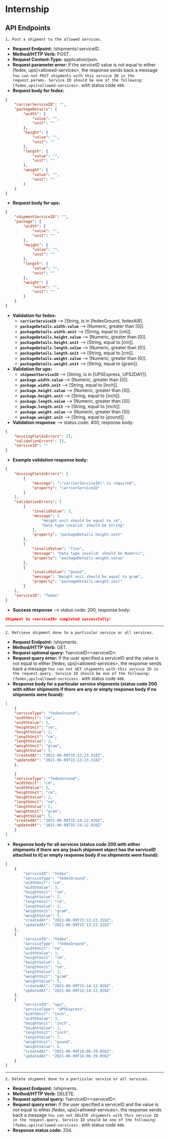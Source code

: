 # Internship
## API Endpoints
	1. Post a shipment to the allowed services.
- **Request Endpoint:** /shipments/:serviceID.
- **Method/HTTP Verb:** POST.
- **Request Content-Type:** application/json.
- **Request parameter error:** If the serviceID value is not equal to either [fedex, ups]\<allowed-services>, the response sends back a message `You can not POST shipments with this service ID in the request.params. Service ID should be one of the following:
[fedex,ups]<allowed-services>.` with status code `400`.
- **Request body for fedex:**

```json
{
	"carrierServiceID": "",
	"packageDetails": {
		"width": {
			"value": "",
			"unit": ""
		},
		"height": {
			"value": "",
			"unit": ""
		},
		"length": {
			"value": "",
			"unit": ""
		},
		"weight": {
			"value": "",
			"unit": ""
		}
	}
}
```
- **Request body for ups:**

```json
{
	"shipmentServiceID": "",
	"package": {
		"width": {
			"value": "",
			"unit": ""
		},
		"height": {
			"value": "",
			"unit": ""
		},
		"length": {
			"value": "",
			"unit": ""
		},
		"weight": {
			"value": "",
			"unit": ""
		}
	}
}
```
- **Validation for fedex:**
   - **`carrierServiceID`** --> [String, is in [fedexGround, fedexAIR].
   - **`packageDetails.width.value`** --> [Numeric, greater than [0]].
   - **`packageDetails.width.unit`** --> [String, equal to [cm]].
   - **`packageDetails.height.value`** --> [Numeric, greater than [0]].
   - **`packageDetails.height.unit`** --> [String, equal to [cm]].
   - **`packageDetails.length.value`** --> [Numeric, greater than [0]].
   - **`packageDetails.length.unit`** --> [String, equal to [cm]].
   - **`packageDetails.weight.value`** --> [Numeric, greater than [0]].
   - **`packageDetails.weight.unit`** --> [String, equal to [gram]].
- **Validation for ups:**
   - **`shipmentServiceID`** --> [String, is in [UPSExpress, UPS2DAY]].
   - **`package.width.value`** --> [Numeric, greater than [0]].
   - **`package.width.unit`** --> [String, equal to [inch]].
   - **`package.height.value`** --> [Numeric, greater than [0]].
   - **`package.height.unit`** --> [String, equal to [inch]].
   - **`package.length.value`** --> [Numeric, greater than [0]].
   - **`package.length.unit`** --> [String, equal to [inch]].
   - **`package.weight.value`** --> [Numeric, greater than [0]].
   - **`package.weight.unit`** --> [String, equal to [pound]].
- **Validation response** --> status code: 400, response body:
```json
{
	"missingFieldsErrors": [],
	"validationErrors": [],
	"serviceID": ""
}
```
- **Example validation response body:**
```json
{
    "missingFieldsErrors": [
        {
            "message": "\"carrierServiceID\" is required",
            "property": "carrierServiceID"
        }
    ],
    "validationErrors": [
        {
            "invalidValue": 2,
            "message": [
                "Height unit should be equal to cm",
                "Data type invalid: should be String"
            ],
            "property": "packageDetails.height.unit"
        },
        {
            "invalidValue": "five",
            "message": "Data type invalid: should be Numeric",
            "property": "packageDetails.weight.value"
        },
        {
            "invalidValue": "pound",
            "message": "Weight unit should be equal to gram",
            "property": "packageDetails.weight.unit"
        }
    ],
    "serviceID": "fedex"
}
```
- **Success response** --> status code: 200, response body:
```json
Shipment to <serviceID> completed successfully!
```
***
	2. Retrieve shipment done to a particular service or all services.
- **Request Endpoint:** /shipments.
- **Method/HTTP Verb:** GET.
- **Request optional query:** ?serviceID=\<serviceID>.
- **Request query error:** If the user specified a serviceID and the value is not equal to either [fedex, ups]\<allowed-services>, the response sends back a message `You can not GET shipments with this service ID in the request.query. Service ID should be one of the following:[fedex,ups]<allowed-services>.` with status code `400`.
- **Response body for a particular service shipments (status code 200 with either shipments if there are any or empty response body if no shipments were found):**

```json
[
	{
	"serviceType": "fedexGround",
	"widthUnit": "cm",
	"widthValue": 3,
	"heightUnit": "cm",
	"heightValue": 2,
	"lengthUnit": "cm",
	"lengthValue": 2,
	"weightUnit": "gram",
	"weightValue": 5,
	"createdAt": "2021-06-09T15:13:23.318Z",	
	"updatedAt": "2021-06-09T15:13:23.318Z"
	},

	{
	"serviceType": "fedexGround",
	"widthUnit": "cm",
	"widthValue": 3,
	"heightUnit": "cm",
	"heightValue": 2,
	"lengthUnit": "cm",
	"lengthValue": 2,
	"weightUnit": "gram",
	"weightValue": 5,
	"createdAt": "2021-06-09T15:14:12.926Z",
	"updatedAt": "2021-06-09T15:14:12.926Z"
	}
]
```
- **Response body for all services (status code 200 with either shipments if there are any [each shipment object has the serviceID attached to it] or empty response body if no shipments were found):**

```javascript
[
    {
        "serviceID": "fedex",
        "serviceType": "fedexGround",
        "widthUnit": "cm",
        "widthValue": 3,
        "heightUnit": "cm",
        "heightValue": 2,
        "lengthUnit": "cm",
        "lengthValue": 2,
        "weightUnit": "gram",
        "weightValue": 5,
        "createdAt": "2021-06-09T15:13:23.318Z",
        "updatedAt": "2021-06-09T15:13:23.318Z"
    },
    {
        "serviceID": "fedex",
        "serviceType": "fedexGround",
        "widthUnit": "cm",
        "widthValue": 3,
        "heightUnit": "cm",
        "heightValue": 2,
        "lengthUnit": "cm",
        "lengthValue": 2,
        "weightUnit": "gram",
        "weightValue": 5,
        "createdAt": "2021-06-09T15:14:12.926Z",
        "updatedAt": "2021-06-09T15:14:12.926Z"
    },
    {
        "serviceID": "ups",
        "serviceType": "UPSExpress",
        "widthUnit": "inch",
        "widthValue": 3,
        "heightUnit": "inch",
        "heightValue": 2,
        "lengthUnit": "inch",
        "lengthValue": 2,
        "weightUnit": "pound",
        "weightValue": 5,
        "createdAt": "2021-06-09T16:06:39.056Z",
        "updatedAt": "2021-06-09T16:06:39.056Z"
    }
]
```
***
	2. Delete shipment done to a particular service or all services.
- **Request Endpoint:** /shipments.
- **Method/HTTP Verb:** DELETE.
- **Request optional query:** ?serviceID=\<serviceID>.
- **Request query error:** If the user specified a serviceID and the value is not equal to either [fedex, ups]\<allowed-services>, the response sends back a message `You can not DELETE shipments with this service ID in the request.query. Service ID should be one of the following:[fedex,ups]<allowed-services>.` with status code `400`.
- **Response status code:** 204.